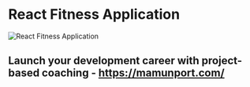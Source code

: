 # React Fitness Application

![React Fitness Application](http://fit.nextrotech.com/static/media/banner.af29eade5f2a284803d6.png)

## Launch your development career with project-based coaching - https://mamunport.com/
